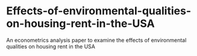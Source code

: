 # Effects-of-environmental-qualities-on-housing-rent-in-the-USA
An econometrics analysis paper to examine the effects of environmental qualities on housing rent in the USA

